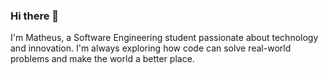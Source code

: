 ### Hi there 👋

I'm Matheus, a Software Engineering student passionate about technology and innovation. I'm always exploring how code can solve real-world problems and make the world a better place.
